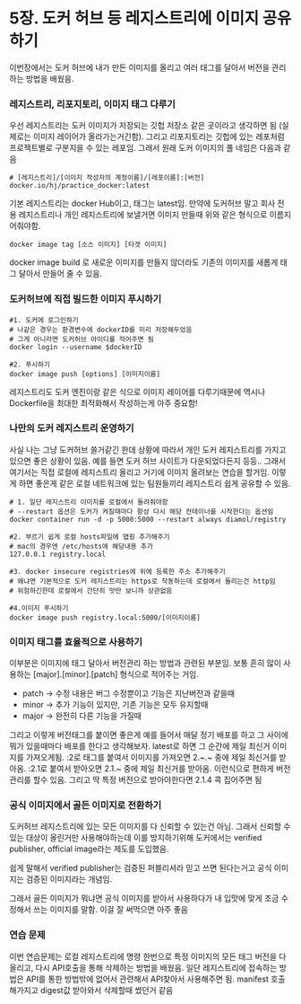 # 5장. 도커 허브 등 레지스트리에 이미지 공유하기

이번장에서는 도커 허브에 내가 만든 이미지를 올리고 여러 태그를 달아서 버전을 관리하는 방법을 배웠음.

### 레지스트리, 리포지토리, 이미지 태그 다루기

우선 레지스트리는 도커 이미지가 저장되는 깃헙 저장소 같은 곳이라고 생각하면 됨 (실제로는 이미지 레이어가 올라가는거긴함). 그리고 리포지토리는 깃헙에 있는 레포처럼 프로젝트별로 구분지을 수 있는 레포임. 그래서 원래 도커 이미지의 풀 네임은 다음과 같음

```docker
# [레지스트리]/[이미지 작성자의 계정이름]/[레포이름]:[버전]
docker.io/hj/practice_docker:latest
```

기본 레지스트리는 docker Hub이고, 태그는 latest임. 만약에 도커허브 말고 회사 전용 레지스트리나 개인 레지스트리에 보낼거면 이미지 만들때 위와 같은 형식으로 이름지어줘야함.

```docker
docker image tag [소스 이미지] [타겟 이미지]
```

docker image build 로 새로운 이미지를 만들지 않더라도 기존의 이미지를 새롭게 태그 달아서 만들어 줄 수 있음.

### 도커허브에 직접 빌드한 이미지 푸시하기

```docker
#1. 도커에 로그인하기
# 나같은 경우는 환경변수에 dockerID를 미리 저장해두었음
# 그게 아니라면 도커허브 아이디를 적어주면 됨
docker login --username $dockerID

#2. 푸시하기
docker image push [options] [이미지이름]
```

레지스트리도 도커 엔진이랑 같은 식으로 이미지 레이어를 다루기때문에 역시나 Dockerfile을 최대한 최적화해서 작성하는게 아주 중요함!

### 나만의 도커 레지스트리 운영하기

사실 나는 그냥 도커허브 쓸거같긴 한데 상황에 따라서 개인 도커 레지스트리를 가지고 있으면 좋은 상황이 있음.
예를 들면 도커 허브 사이트가 다운되었다든지 등등..
그래서 여기서는 직접 로컬에 레지스트리 올리고 거기에 이미지 올려보는 연습을 할거임. 이렇게 하면 좋은게 같은 로컬 네트워크에 있는 팀원들끼리 레지스트리 쉽게 공유할 수 있음.

```docker
# 1. 일단 레지스트리 이미지를 로컬에서 돌려줘야함
# --restart 옵션은 도커가 켜질때마다 항상 다시 해당 컨테이너를 시작한다는 옵션임
docker container run -d -p 5000:5000 --restart always diamol/registry

#2. 부르기 쉽게 로컬 hosts파일에 맵핑 추가해주기
# mac의 경우엔 /etc/hosts에 해당내용 추가
127.0.0.1 registry.local

#3. docker insecure registries에 위에 등록한 주소 추가해주기
# 왜냐면 기본적으로 도커 레지스트리는 https로 작동하는데 로컬에서 돌리는건 http임
# 위험하긴한데 로컬에서 간단히 맛만 보니까 상관없음

#4.이미지 푸시하기
docker image push registry.local:5000/[이미지이름]
```

### 이미지 태그를 효율적으로 사용하기

이부분은 이미지에 태그 달아서 버전관리 하는 방법과 관련된 부분임. 보통 흔히 많이 사용하는
[major].[minor].[patch] 형식으로 적어주는 거임.

- patch → 수정 내용은 버그 수정뿐이고 기능은 지난버전과 같을때
- minor → 추가 기능이 있지만, 기존 기능은 모두 유지할때
- major → 완전히 다른 기능을 가질때

그리고 이렇게 버전태그를 붙이면 좋은게 예를 들어서 매달 정기 배포를 하고 그 사이에 뭐가 있을때마다 배포를 한다고 생각해보자. latest로 하면 그 순간에 제일 최신거 이미지를 가져오게됨. :2로 태그를 붙여서 이미지를 가져오면 2.~.~ 중에 제일 최신거를 받아옴. :2.1로 붙여서 받아오면 2.1.~ 중에 제일 최신거를 받아옴. 이런식으로 편하게 버전관리를 할수 있음. 그리고 딱 특정 버전으로 받아야한다면 2.1.4 콕 집어주면 됨

### 공식 이미지에서 골든 이미지로 전환하기

도커허브 레지스트리에 있는 모든 이미지를 다 신뢰할 수 있는건 아님. 그래서 신뢰할 수 있는 대상이 올린거만 사용해야하는데 이를 방지하기위해 도커에서는 verified publisher, official image라는 제도를 도입했음.

쉽게 말해서 verified publisher는 검증된 퍼블리셔라 믿고 쓰면 된다는거고 공식 이미지는 검증된 이미지라는 개념임.

그래서 골든 이미지가 뭐냐면 공식 이미지를 받아서 사용하다가 내 입맛에 맞게 조금 수정해서 쓰는 이미지를 말함. 이걸 잘 써먹으면 아주 좋음

### 연습 문제

이번 연습문제는 로컬 레지스트리에 명령 한번으로 특정 이미지의 모든 태그 버전을 다 올리고, 다시 API호출을 통해 삭제하는 방법을 배웠음. 일단 레지스트리에 접속하는 방법은 API를 통한 방법밖에 없어서 관련해서 API찾아서 사용해주면 됨. manifest 호출해가지고 digest값 받아와서 삭제할때 썼던거 같음
